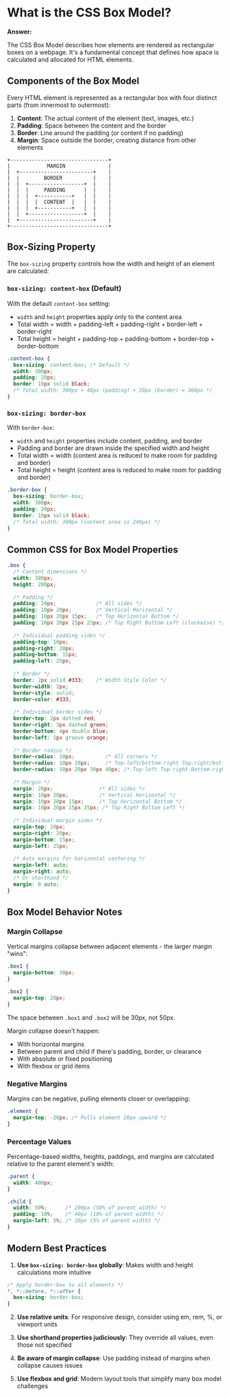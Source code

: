 # What is the CSS Box Model?

**Answer:**

The CSS Box Model describes how elements are rendered as rectangular boxes on a webpage. It's a fundamental concept that defines how space is calculated and allocated for HTML elements.

## Components of the Box Model

Every HTML element is represented as a rectangular box with four distinct parts (from innermost to outermost):

1. **Content**: The actual content of the element (text, images, etc.)
2. **Padding**: Space between the content and the border
3. **Border**: Line around the padding (or content if no padding)
4. **Margin**: Space outside the border, creating distance from other elements

```
+--------------------------------+
|            MARGIN              |
|  +------------------------+    |
|  |        BORDER          |    |
|  |  +------------------+  |    |
|  |  |     PADDING      |  |    |
|  |  |  +-----------+   |  |    |
|  |  |  |  CONTENT  |   |  |    |
|  |  |  +-----------+   |  |    |
|  |  +------------------+  |    |
|  +------------------------+    |
+--------------------------------+
```

## Box-Sizing Property

The `box-sizing` property controls how the width and height of an element are calculated:

### `box-sizing: content-box` (Default)

With the default `content-box` setting:
- `width` and `height` properties apply only to the content area
- Total width = width + padding-left + padding-right + border-left + border-right
- Total height = height + padding-top + padding-bottom + border-top + border-bottom

```css
.content-box {
  box-sizing: content-box; /* Default */
  width: 300px;
  padding: 20px;
  border: 10px solid black;
  /* Total width: 300px + 40px (padding) + 20px (border) = 360px */
}
```

### `box-sizing: border-box`

With `border-box`:
- `width` and `height` properties include content, padding, and border
- Padding and border are drawn inside the specified width and height
- Total width = width (content area is reduced to make room for padding and border)
- Total height = height (content area is reduced to make room for padding and border)

```css
.border-box {
  box-sizing: border-box;
  width: 300px;
  padding: 20px;
  border: 10px solid black;
  /* Total width: 300px (content area is 240px) */
}
```

## Common CSS for Box Model Properties

```css
.box {
  /* Content dimensions */
  width: 300px;
  height: 200px;
  
  /* Padding */
  padding: 20px;             /* All sides */
  padding: 10px 20px;        /* Vertical Horizontal */
  padding: 10px 20px 15px;   /* Top Horizontal Bottom */
  padding: 10px 20px 15px 25px; /* Top Right Bottom Left (clockwise) */
  
  /* Individual padding sides */
  padding-top: 10px;
  padding-right: 20px;
  padding-bottom: 15px;
  padding-left: 25px;
  
  /* Border */
  border: 2px solid #333;    /* Width Style Color */
  border-width: 2px;
  border-style: solid;
  border-color: #333;
  
  /* Individual border sides */
  border-top: 2px dotted red;
  border-right: 3px dashed green;
  border-bottom: 4px double blue;
  border-left: 5px groove orange;
  
  /* Border radius */
  border-radius: 10px;          /* All corners */
  border-radius: 10px 20px;     /* Top-left/bottom-right Top-right/bottom-left */
  border-radius: 10px 20px 30px 40px; /* Top-left Top-right Bottom-right Bottom-left */
  
  /* Margin */
  margin: 20px;               /* All sides */
  margin: 10px 20px;          /* Vertical Horizontal */
  margin: 10px 20px 15px;     /* Top Horizontal Bottom */
  margin: 10px 20px 15px 25px; /* Top Right Bottom Left */
  
  /* Individual margin sides */
  margin-top: 10px;
  margin-right: 20px;
  margin-bottom: 15px;
  margin-left: 25px;
  
  /* Auto margins for horizontal centering */
  margin-left: auto;
  margin-right: auto;
  /* Or shorthand */
  margin: 0 auto;
}
```

## Box Model Behavior Notes

### Margin Collapse

Vertical margins collapse between adjacent elements - the larger margin "wins":

```css
.box1 {
  margin-bottom: 30px;
}

.box2 {
  margin-top: 20px;
} 
```

The space between `.box1` and `.box2` will be 30px, not 50px.

Margin collapse doesn't happen:
- With horizontal margins
- Between parent and child if there's padding, border, or clearance
- With absolute or fixed positioning
- With flexbox or grid items

### Negative Margins

Margins can be negative, pulling elements closer or overlapping:

```css
.element {
  margin-top: -20px; /* Pulls element 20px upward */
}
```

### Percentage Values

Percentage-based widths, heights, paddings, and margins are calculated relative to the parent element's width:

```css
.parent {
  width: 400px;
}

.child {
  width: 50%;      /* 200px (50% of parent width) */
  padding: 10%;    /* 40px (10% of parent width) */
  margin-left: 5%; /* 20px (5% of parent width) */
}
```

## Modern Best Practices

1. **Use `box-sizing: border-box` globally**: Makes width and height calculations more intuitive

```css
/* Apply border-box to all elements */
*, *::before, *::after {
  box-sizing: border-box;
}
```

2. **Use relative units**: For responsive design, consider using em, rem, %, or viewport units

3. **Use shorthand properties judiciously**: They override all values, even those not specified

4. **Be aware of margin collapse**: Use padding instead of margins when collapse causes issues

5. **Use flexbox and grid**: Modern layout tools that simplify many box model challenges